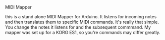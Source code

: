 MIDI Mapper

this is a stand alone MIDI Mapper for Arduino.  It listens for incoming notes and then translates them to specific MIDI commands.  It's really that simple.  You change the notes it listens for and the subsequent commmand.  My mapper was set up for a KORG ES1, so you're commands may differ greatly.  
